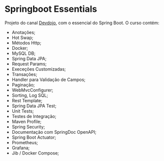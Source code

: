 # Springboot Essentials

Projeto do canal [Devdojo](https://www.youtube.com/c/DevDojoBrasil), com o essencial do Spring Boot.  O curso contém:

- Anotações;
- Hot Swap;
- Métodos Http;
- Docker;
- MySQL DB;
- Spring Data JPA;
- Request Params;
- Execeções Customizadas;
- Transações;
- Handler para Validação de Campos;
- Paginação;
- WebMvcConfigurer;
- Sorting, Log SQL;
- Rest Template;
- Spring Data JPA Test;
- Unit Tests;
- Testes de Integração;
- Maven Profile;
- Spring Security;
- Documentação com SpringDoc OpenAPI;
- Spring Boot Actuator;
- Prometheus;
- Grafana;
- Jib / Docker Compose;
